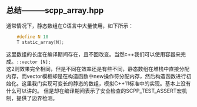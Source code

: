 ## 总结———scpp_array.hpp  
通常情况下，静态数组在C语言中大量使用，如下所示：  
```c  
	#define N 10 	
	T static_array[N];
```  
这里数组的长度在编译期间存在，且不回改变。当然c++我们可以使用容器来完成。`::vector [N];`  
这2则效果完全相同，但是不同在效率还是有些不同，静态数组在堆栈中直接分配内存，而vector模板却是在构造函数中new操作符分配内存，然后构造函数进行初始化。这里我门实现可变长的静态的数组，模拟C++11标准中的实现。基本上没有什么可以讲的。
但是却在编译期间表示了安全检查的SCPP_TEST_ASSERT宏机制，提供了边界检测。